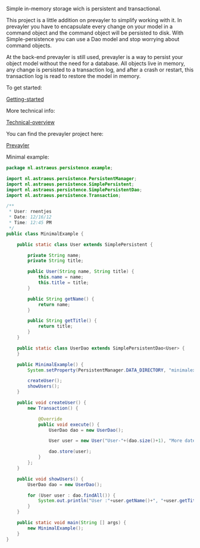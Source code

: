 Simple in-memory storage wich is persistent and transactional.

This project is a little addition on prevayler to simplify working with it. In prevayler you have to encapsulate every change on your model in a command object and the command object will be persisted to disk. With Simple-persistence you can use a Dao model and stop worrying about command objects.

At the back-end prevayler is still used, prevayler is a way to persist your object model without the need for a database. All objects live in memory, any change is persisted to a transaction log, and after a crash or restart, this transaction log is read to restore the model in memory.

To get started:

[Getting-started](https://github.com/rnentjes/Simple-persistence/wiki/Getting-started)

More technical info:

[Technical-overview](https://github.com/rnentjes/Simple-persistence/wiki/Technical-overview)

You can find the prevayler project here:

[Prevayler](https://github.com/jsampson/prevayler)

Minimal example:

```java
package nl.astraeus.persistence.example;

import nl.astraeus.persistence.PersistentManager;
import nl.astraeus.persistence.SimplePersistent;
import nl.astraeus.persistence.SimplePersistentDao;
import nl.astraeus.persistence.Transaction;

/**
 * User: rnentjes
 * Date: 12/16/12
 * Time: 12:45 PM
 */
public class MinimalExample {

    public static class User extends SimplePersistent {

        private String name;
        private String title;

        public User(String name, String title) {
            this.name = name;
            this.title = title;
        }

        public String getName() {
            return name;
        }

        public String getTitle() {
            return title;
        }
    }

    public static class UserDao extends SimplePersistentDao<User> {
    }

    public MinimalExample() {
        System.setProperty(PersistentManager.DATA_DIRECTORY, "minimalexample");

        createUser();
        showUsers();
    }

    public void createUser() {
        new Transaction() {

            @Override
            public void execute() {
                UserDao dao = new UserDao();

                User user = new User("User-"+(dao.size()+1), "More date here");

                dao.store(user);
            }
        };
    }

    public void showUsers() {
        UserDao dao = new UserDao();

        for (User user : dao.findAll()) {
            System.out.println("User :"+user.getName()+", "+user.getTitle());
        }
    }

    public static void main(String [] args) {
        new MinimalExample();
    }
}
```
